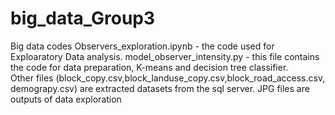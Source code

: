 # big_data_Group3
Big data codes
Observers_exploration.ipynb - the code used for Exploaratory Data analysis. 
model_observer_intensity.py - this file contains the code for data preparation, K-means and decision tree classifier.  
Other files (block_copy.csv,block_landuse_copy.csv,block_road_access.csv, demograpy.csv) are extracted datasets from the sql server.
JPG files are outputs of data exploration
